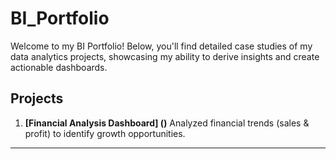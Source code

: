 # BI_Portfolio

Welcome to my BI Portfolio! Below, you'll find detailed case studies of my data analytics projects, showcasing my ability to derive insights and create actionable dashboards.

## Projects
1. **[Financial Analysis Dashboard] ()**
    Analyzed financial trends (sales & profit) to identify growth opportunities.

---

